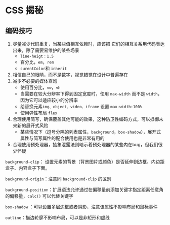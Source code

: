 # CSS 揭秘

## 编码技巧

1. 尽量减少代码重复，当某些值相互依赖时，应该把
   它们的相互关系用代码表达出来，除了需要易维护的某些场景
   - `line-heigt：1.5`
   - 百分比，`em`，`rem`
   - `curentColor`和 `inherit`
2. 相信自己的眼睛，而不是数字，视觉错觉在设计中普遍存在
3. 减少不必要的媒体查询
   - 使用百分比，`vw`，`vh`
   - 当需要在较大分辨率下得到固定宽度时，使用 `max-width` 而不是 `width`，因为它可以适应较小的分辨率
   - 给替换元素`img、object、video、iframe` 设置 `max-width:100%`
   - 使用弹性布局 `flex`
4. 合理使用简写，确保覆盖其他可能的效果，这种防卫性编码方式，可以抵御未来新的展开式风险
   - 某些情况下（逗号分隔的列表属性，`background`，`box-shadow`），展开式属性与简写属性的配合使用也是非常有用的
5. 合理使用预处理器，抽象泄露法则暗示着预处理器的某些内在bug，但我们很少怀疑

`background-clip`： 设置元素的背景（背景图片或颜色）是否延伸到边框、内边距盒子、内容盒子下面。

`background-origin`：注意同 `background-clip` 的区别

`background-position`：扩展语法允许通过在偏移量前添加关键字指定距离任意角的偏移量，`calc()` 可以代替关键字

`box-shadow` ：可以设置多层边框或者阴影，注意该属性不影响布局和鼠标事件

`outline`：描边轮廓不影响布局，可以是非矩形和虚线
